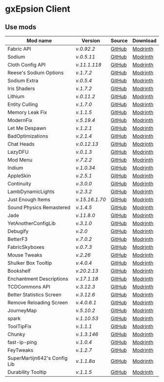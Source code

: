 # gxEpsion Client

## Use mods
<!-- | mod_name | _v._ | [GitHub]() | [Modrinth]() | -->
| Mod name | Version | Source | Download |
| -------- | ------- | ------ | -------- |
| Fabric API | _v.0.92.2_ | [GitHub](https://github.com/FabricMC/fabric) | [Modrinth](https://modrinth.com/mod/fabric-api/version/0.92.2+1.20.1) |
| Sodium | _v.0.5.11_ | [GitHub](https://github.com/CaffeineMC/sodium-fabric) | [Modrinth](https://modrinth.com/mod/sodium/version/mc1.20.1-0.5.11) |
| Cloth Config API | _v.11.1.118_ | [GitHub](https://github.com/shedaniel/cloth-config) | [Modrinth](https://modrinth.com/mod/cloth-config/version/11.1.118+fabric) |
| Reese's Sodium Options | _v.1.7.2_ | [GitHub](https://github.com/FlashyReese/reeses-sodium-options) | [Modrinth](https://modrinth.com/mod/reeses-sodium-options/version/mc1.20.1-1.7.2) |
| Sodium Extra | _v.0.5.4_ | [GitHub](https://github.com/FlashyReese/sodium-extra-fabric) | [Modrinth](https://modrinth.com/mod/sodium-extra/version/mc1.20.1-0.5.4) |
| Iris Shaders | _v.1.7.2_ | [GitHub](https://github.com/IrisShaders/Iris) | [Modrinth](https://modrinth.com/mod/iris/version/1.7.2+1.20.1) |
| Lithium | _v.0.11.2_ | [GitHub](https://github.com/caffeinemc/lithium-fabric) | [Modrinth](https://modrinth.com/mod/lithium/version/mc1.20.1-0.11.2) |
| Entity Culling | _v.1.7.0_ | [GitHub](https://github.com/tr7zw/EntityCulling) | [Modrinth](https://modrinth.com/mod/entityculling/version/1JrKE0F6) |
| Memory Leak Fix | _v.1.1.5_ | [GitHub](https://github.com/fxmorin/memoryLeakFix) | [Modrinth](https://modrinth.com/mod/memoryleakfix/version/v1.1.5) |
| ModernFix | _v.5.19.4_ | [GitHub](https://github.com/embeddedt/ModernFix) | [Modrinth](https://modrinth.com/mod/modernfix/version/5.19.4+mc1.20.1) |
| Let Me Despawn | _v.1.2.1_ | [GitHub](https://github.com/frikinjay/let-me-despawn) | [Modrinth](https://modrinth.com/plugin/lmd/version/CCOsRL93) |
| BadOptimizations | _v.2.1.4_ | [GitHub](https://github.com/ItsThosea/BadOptimizations) | [Modrinth](https://modrinth.com/mod/badoptimizations/version/GydKiUd0) |
| Chat Heads | _v.0.12.13_ | [GitHub](https://github.com/dzwdz/chat_heads) | [Modrinth](https://modrinth.com/mod/chat-heads/version/MdoSw2dL) |
| LazyDFU | _v.0.1.3_ | [GitHub](https://github.com/astei/lazydfu) | [Modrinth](https://modrinth.com/mod/lazydfu/version/0.1.3) |
| Mod Menu | _v.7.2.2_ | [GitHub](https://github.com/TerraformersMC/ModMenu) | [Modrinth](https://modrinth.com/mod/modmenu/version/7.2.2) |
| Indium | _v.1.0.34_ | [GitHub](https://github.com/comp500/Indium) | [Modrinth](https://modrinth.com/mod/indium/version/1.0.34+mc1.20.1) | 
| AppleSkin | _v.2.5.1_ | [GitHub](https://github.com/squeek502/AppleSkin) | [Modrinth](https://modrinth.com/mod/appleskin/version/2.5.1+mc1.20) |
| Continuity | _v.3.0.0_ | [GitHub](https://github.com/PepperCode1/Continuity) | [Modrinth](https://modrinth.com/mod/continuity/version/3.0.0-beta.5+1.20.1) |
| LambDynamicLights | _v.2.3.2_ | [GitHub](https://github.com/LambdAurora/LambDynamicLights) | [Modrinth](https://modrinth.com/mod/lambdynamiclights/version/2.3.2+1.20.1) |
| Just Enough Items | _v.15.16.1.70_ | [GitHub](https://github.com/mezz/JustEnoughItems) | [Modrinth](https://modrinth.com/mod/jei/version/15.16.1.70) |
| Sound Physics Remastered | _v.1.4.5_ | [GitHub](https://github.com/henkelmax/sound-physics-remastered) | [Modrinth](https://modrinth.com/mod/sound-physics-remastered/version/fabric-1.20.1-1.4.5) |
| Jade | _v.11.8.0_ | [GitHub](https://github.com/Snownee/Jade) | [Modrinth](https://modrinth.com/mod/jade/version/CciLEAMK) |
| YetAnotherConfigLib | _v.3.1.0_ | [GitHub](https://github.com/isXander/YetAnotherConfigLib) | [Modrinth](https://modrinth.com/mod/yacl/version/3.1.0+1.20-fabric) |
| Debugify | _v.2.0_ | [GitHub](https://github.com/isXander/Debugify/) | [Modrinth](https://modrinth.com/mod/debugify/version/1.20.1+2.0) |
| BetterF3 | _v.7.0.2_ | [GitHub](https://github.com/TreyRuffy/BetterF3) | [Modrinth](https://modrinth.com/mod/betterf3/version/7.0.2) |
| FabricSkyboxes | _v.0.7.3_ | [GitHub](https://github.com/AMereBagatelle/fabricskyboxes) | [Modrinth](https://modrinth.com/mod/fabricskyboxes/version/mc1.20.1-0.7.3) |
| Mouse Tweaks | _v.2.26_ | [GitHub](https://github.com/YaLTeR/MouseTweaks) | [Modrinth](https://modrinth.com/mod/mouse-tweaks/version/1.20-2.26-fabric) |
| Shulker Box Tooltip | _v.4.0.4_ | [GitHub](https://github.com/MisterPeModder/ShulkerBoxTooltip) | [Modrinth](https://modrinth.com/mod/shulkerboxtooltip/version/4.0.4+1.20.1-fabric) |
| Bookshelf | _v.20.2.13_ | [GitHub](https://github.com/Darkhax-Minecraft/Bookshelf) | [Modrinth](https://modrinth.com/mod/bookshelf-lib/version/CBnLZwRS) |
| Enchantment Descriptions | _v.17.1.18_ | [GitHub](https://github.com/Darkhax-Minecraft/Enchantment-Descriptions) | [Modrinth](https://modrinth.com/mod/enchantment-descriptions/version/G4P1MSAp) |
| TCDCommons API | _v.3.12.3_ | [GitHub](https://github.com/TheCSMods/mc-tcdcommons) | [Modrinth](https://modrinth.com/mod/tcdcommons/version/3.12.3+fabric-1.20.1) |
| Better Statistics Screen | _v.3.12.6_ | [GitHub](https://github.com/TheCSMods/mc-better-stats) | [Modrinth](https://modrinth.com/mod/better-stats/version/3.12.6+fabric-1.20.1) |
| Remove Reloading Screen | _v.4.0.6.1_ | [GitHub](https://github.com/dima-dencep/rrls) | [Modrinth](https://modrinth.com/mod/rrls/version/4.0.6.1+mc1.20.1-fabric) |
| JourneyMap | _v.5.10.2_ | [GitHub](https://github.com/TeamJM/journeymap) | [Modrinth](https://modrinth.com/mod/journeymap/version/1.20.1-5.10.2-fabric) |
| spark | _v.1.10.53_ | [GitHub](https://github.com/lucko/spark) | [Modrinth](https://modrinth.com/mod/spark/version/1.10.53-fabric) |
| ToolTipFix | _v.1.1.1_ | [GitHub](https://github.com/kyrptonaught/tooltipfix) | [Modrinth](https://modrinth.com/mod/tooltipfix/version/1.1.1-1.20) |
| Chunky | _v.1.3.146_ | [GitHub](https://github.com/pop4959/Chunky) | [Modrinth](https://modrinth.com/plugin/chunky/version/NHWYq9at) |
| fast-ip-ping | _v.1.0.4_ | [GitHub](https://github.com/Fallen-Breath/fast-ip-ping) | [Modrinth](https://modrinth.com/mod/fast-ip-ping/version/v1.0.4-mc1.20.4-fabric) |
| FeyTweaks | _v.1.2.7_ | [GitHub](https://github.com/feytox/FeyTweaks) | [Modrinth](https://modrinth.com/mod/feytweaks/version/1.20-1.2.7) |
| SuperMartijn642's Config Lib | _v.1.1.8a_ | [GitHub](https://github.com/SuperMartijn642/SuperMartijn642sConfigLib) | [Modrinth](https://modrinth.com/mod/supermartijn642s-config-lib/version/1.1.8a-fabric-mc1.20.1) |
| Durability Tooltip | _v.1.1.5_ | [GitHub](https://github.com/SuperMartijn642/DurabilityTooltip) | [Modrinth](https://modrinth.com/mod/durability-tooltip/version/1.1.5-fabric-mc1.20) |
